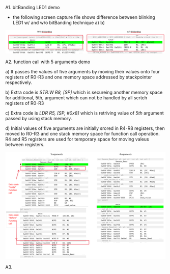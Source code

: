 A1. bitBanding LED1 demo
- the following screen capture file shows difference between blinking LED1 w/ and w/o bitBanding technique
a) 
b)

![bitBanding for LED1 Blinking](https://github.com/khkim607/embsys310/blob/main/assignment04/Assignment04_Ans01_bitBanding_LED1.png)


A2. function call with 5 arguments demo

a) It passes the values of five arguments by moving their values onto four registers of R0-R3 and one memory space addressed by stackpointer respectively.

b) Extra code is _*STR.W R8, [SP]*_ which is secureing another memory space for additional, 5th, argument which can not be handled by all scrtch registers of R0-R3

c) Extra code is _*LDR R5, [SP, #0x8]*_ which is retriving value of _5th_ argument passed by using stack memory.

d) Initial values of five arguments are initially srored in R4-R8 registers, then moved to R0-R3 and one stack memory space for function call operation. R4 and R5 registers are used for temporary space for moving valeus between registers.

![functionCall with % arguments](https://github.com/khkim607/embsys310/blob/main/assignment04/Assignment04_Ans02_functionCall.png)

A3. 
